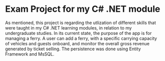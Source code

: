 # Exam Project for my C# .NET module

As mentioned, this project is regarding the utlization of different skills that were taught in my C# .NET learning modules, in relation to my undergraduate studies.
In its current state, the purpose of the app is for managing a ferry. A user can add a ferry, with a specific carrying capacity of vehicles and guests onboard, and monitor the overall gross revenue generated by ticket selling.
The persistence was done using Entity Framework and MsSQL. 
